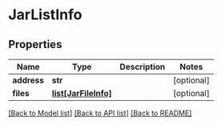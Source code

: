 # JarListInfo

## Properties
Name | Type | Description | Notes
------------ | ------------- | ------------- | -------------
**address** | **str** |  | [optional] 
**files** | [**list[JarFileInfo]**](JarFileInfo.md) |  | [optional] 

[[Back to Model list]](../README.md#documentation-for-models) [[Back to API list]](../README.md#documentation-for-api-endpoints) [[Back to README]](../README.md)

